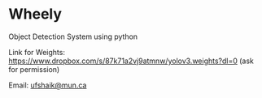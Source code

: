 # Wheely
Object Detection System using python

Link for Weights: https://www.dropbox.com/s/87k71a2vj9atmnw/yolov3.weights?dl=0 (ask for permission)

Email: ufshaik@mun.ca
